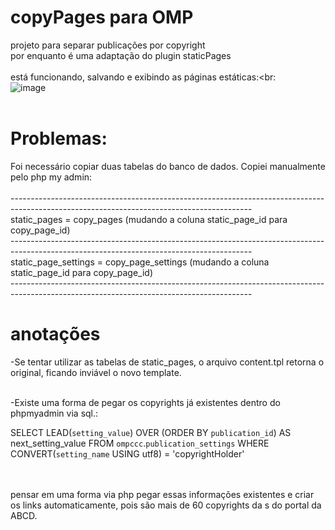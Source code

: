 # copyPages para OMP
projeto para separar publicações por copyright<br>
por enquanto é uma adaptação do plugin staticPages<br>
<br>
está funcionando, salvando e exibindo as páginas estáticas:<br:<br>
![image](https://github.com/danielsf93/copyPages/assets/114300053/75cf68c9-bb03-4659-a746-d42e5d6e9425) <br><br>
# Problemas:
Foi necessário copiar duas tabelas do banco de dados. Copiei manualmente pelo php my admin:<br><br>
------------------------------------------------------------------------------------------------------------------------------------------<br>
static_pages         = copy_pages (mudando a coluna static_page_id para copy_page_id)<br>
------------------------------------------------------------------------------------------------------------------------------------------<br>
static_page_settings = copy_page_settings (mudando a coluna static_page_id para copy_page_id)<br>
------------------------------------------------------------------------------------------------------------------------------------------<br>



# anotações
-Se tentar utilizar as tabelas de static_pages, o arquivo content.tpl retorna  o original, ficando inviável o novo template.<br><br>


-Existe uma forma  de pegar os copyrights já  existentes dentro do phpmyadmin via sql.:<br>

SELECT LEAD(`setting_value`) OVER (ORDER BY `publication_id`) AS next_setting_value
FROM `ompccc`.`publication_settings`
WHERE CONVERT(`setting_name` USING utf8) = 'copyrightHolder'

<br><br>
pensar em uma forma via php pegar essas informações existentes e criar os links automaticamente, pois são mais de 60 copyrights da s do portal da ABCD.
